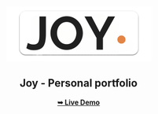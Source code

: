 <div align="center">
  <br />
  <br />
  
  <img src="./readme-images/project-logo.png" />

  <h2 align="center">Joy - Personal portfolio</h2>

<a href="https://codewithsadee.github.io/joy/"><strong>➥ Live Demo</strong></a>

</div>
